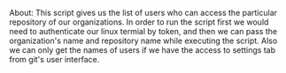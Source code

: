 About: This script gives us the list of users who can access the particular repository of our organizations.
In order to run the script first we would need to authenticate our linux termial by token, and then we can pass the organization's name and repository name while executing the script.
Also we can only get the names of users if we have the access to settings tab from git's user interface.
